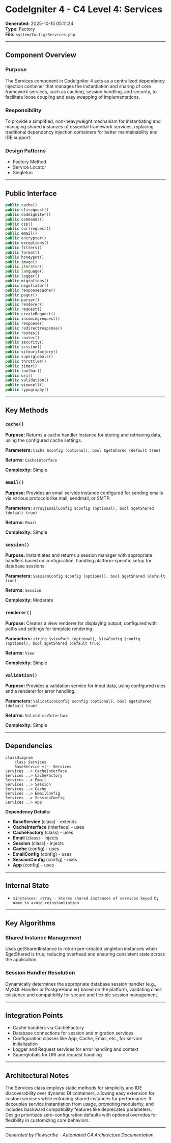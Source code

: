 # CodeIgniter 4 - C4 Level 4: Services

**Generated:** 2025-10-15 05:11:24  
**Type:** Factory  
**File:** `system/Config/Services.php`

---

## Component Overview

### Purpose
The Services component in CodeIgniter 4 acts as a centralized dependency injection container that manages the instantiation and sharing of core framework services, such as caching, session handling, and security, to facilitate loose coupling and easy swapping of implementations.

### Responsibility
To provide a simplified, non-heavyweight mechanism for instantiating and managing shared instances of essential framework services, replacing traditional dependency injection containers for better maintainability and IDE support.

### Design Patterns
- Factory Method
- Service Locator
- Singleton

---

## Public Interface

```php
public cache()
public clirequest()
public codeigniter()
public commands()
public csp()
public curlrequest()
public email()
public encrypter()
public exceptions()
public filters()
public format()
public honeypot()
public image()
public iterator()
public language()
public logger()
public migrations()
public negotiator()
public responsecache()
public pager()
public parser()
public renderer()
public request()
public createRequest()
public incomingrequest()
public response()
public redirectresponse()
public routes()
public router()
public security()
public session()
public siteurifactory()
public superglobals()
public throttler()
public timer()
public toolbar()
public uri()
public validation()
public viewcell()
public typography()
```

---

## Key Methods

### `cache()`

**Purpose:** Returns a cache handler instance for storing and retrieving data, using the configured cache settings.

**Parameters:** `Cache $config (optional), bool $getShared (default true)`

**Returns:** `CacheInterface`

**Complexity:** Simple

### `email()`

**Purpose:** Provides an email service instance configured for sending emails via various protocols like mail, sendmail, or SMTP.

**Parameters:** `array|EmailConfig $config (optional), bool $getShared (default true)`

**Returns:** `Email`

**Complexity:** Simple

### `session()`

**Purpose:** Instantiates and returns a session manager with appropriate handlers based on configuration, handling platform-specific setup for database sessions.

**Parameters:** `SessionConfig $config (optional), bool $getShared (default true)`

**Returns:** `Session`

**Complexity:** Moderate

### `renderer()`

**Purpose:** Creates a view renderer for displaying output, configured with paths and settings for template rendering.

**Parameters:** `string $viewPath (optional), ViewConfig $config (optional), bool $getShared (default true)`

**Returns:** `View`

**Complexity:** Simple

### `validation()`

**Purpose:** Provides a validation service for input data, using configured rules and a renderer for error handling.

**Parameters:** `ValidationConfig $config (optional), bool $getShared (default true)`

**Returns:** `ValidationInterface`

**Complexity:** Simple

---

## Dependencies

```mermaid
classDiagram
    class Services
    BaseService <|-- Services
Services ..> CacheInterface
Services ..> CacheFactory
Services ..> Email
Services ..> Session
Services ..> Cache
Services ..> EmailConfig
Services ..> SessionConfig
Services ..> App
```

**Dependency Details:**

- **BaseService** (class) - extends
- **CacheInterface** (interface) - uses
- **CacheFactory** (class) - uses
- **Email** (class) - injects
- **Session** (class) - injects
- **Cache** (config) - uses
- **EmailConfig** (config) - uses
- **SessionConfig** (config) - uses
- **App** (config) - uses

---

## Internal State

- `$instances: array - Stores shared instances of services keyed by name to avoid reinstantiation`

---

## Key Algorithms

### Shared Instance Management

Uses getSharedInstance to return pre-created singleton instances when $getShared is true, reducing overhead and ensuring consistent state across the application.

### Session Handler Resolution

Dynamically determines the appropriate database session handler (e.g., MySQLiHandler or PostgreHandler) based on the platform, validating class existence and compatibility for secure and flexible session management.


---

## Integration Points

- Cache handlers via CacheFactory
- Database connections for session and migration services
- Configuration classes like App, Cache, Email, etc., for service initialization
- Logger and Request services for error handling and context
- Superglobals for URI and request handling

---

## Architectural Notes

The Services class employs static methods for simplicity and IDE discoverability over dynamic DI containers, allowing easy extension for custom services while enforcing shared instances for performance. It decouples service instantiation from usage, promoting modularity, and includes backward compatibility features like deprecated parameters. Design prioritizes zero-configuration defaults with optional overrides for flexibility in customizing core behaviors.

---

*Generated by Flowscribe - Automated C4 Architecture Documentation*
